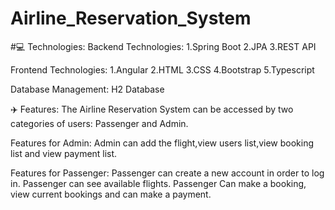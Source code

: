 # Airline_Reservation_System

#💻 Technologies:
Backend Technologies:
1.Spring Boot
2.JPA
3.REST API

Frontend Technologies:
1.Angular
2.HTML
3.CSS
4.Bootstrap
5.Typescript


Database Management:
H2 Database

✈️ Features:
The Airline Reservation System can be accessed by two categories of users: Passenger and Admin.

Features for Admin:
Admin can add the flight,view users list,view booking list and view payment list.

Features for Passenger:
Passenger can create a new account in order to log in.
Passenger can see available flights.
Passenger Can make a booking, view current bookings and can make a payment.


